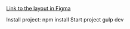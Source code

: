 [Link to the layout in Figma](https://www.figma.com/design/bcrGtkqcw4tQXtHm7rB0LR/website-design---solar-solution---corporate-(Community)?node-id=0-1&t=bqtFLPDMhPfMVIVL-0)

Install project:  npm install  Start project  gulp dev
